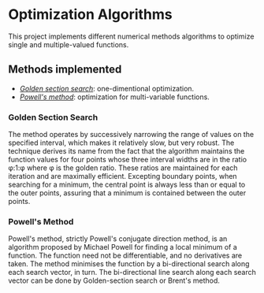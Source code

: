 # Optimization Algorithms

This project implements different numerical methods algorithms to optimize single and 
multiple-valued functions.

## Methods implemented
* [*Golden section search*](#Golden-Section-Search): one-dimentional optimization.
* [*Powell's method*](#Powell's-Method): optimization for multi-variable functions.

### Golden Section Search

The method operates by successively narrowing the range of values on the specified interval, 
which makes it relatively slow, but very robust. The technique derives its name from the fact 
that the algorithm maintains the function values for four points whose three interval widths 
are in the ratio φ:1:φ where φ is the golden ratio. These ratios are maintained for each 
iteration and are maximally efficient. Excepting boundary points, when searching for a minimum, 
the central point is always less than or equal to the outer points, assuring that a minimum is 
contained between the outer points.

### Powell's Method

Powell's method, strictly Powell's conjugate direction method, is an algorithm proposed by Michael 
Powell for finding a local minimum of a function. The function need not be differentiable, and no 
derivatives are taken.
The method minimises the function by a bi-directional search along each search vector, in turn. 
The bi-directional line search along each search vector can be done by Golden-section search or 
Brent's method.